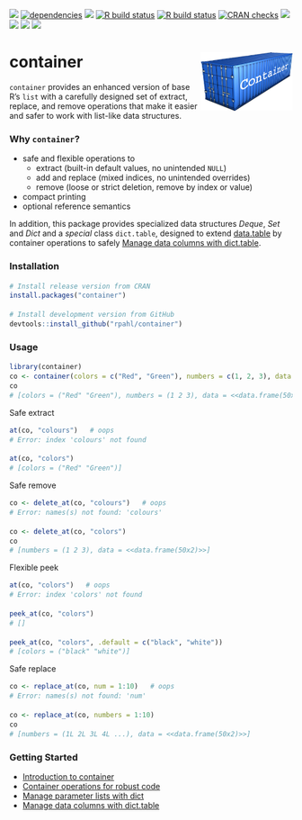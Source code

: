 
<!-- README.md is generated from README.Rmd. Please edit that file -->

<!-- badges: start -->

[![](https://www.r-pkg.org/badges/version/container)](https://cran.r-project.org/package=container)
[![dependencies](https://tinyverse.netlify.app/badge/container)](https://CRAN.R-project.org/package=container)
[![](https://codecov.io/gh/rpahl/container/branch/master/graph/badge.svg)](https://app.codecov.io/gh/rpahl/container)
[![R build
status](https://github.com/rpahl/container/workflows/R-CMD-check/badge.svg)](https://github.com/rpahl/container/actions)
[![R build
status](https://github.com/rpahl/container/workflows/test-coverage/badge.svg)](https://github.com/rpahl/container/actions)
[![CRAN
checks](https://badges.cranchecks.info/summary/container.svg)](https://cran.r-project.org/web/checks/check_results_container.html)
[![](http://cranlogs.r-pkg.org/badges/last-month/container)](https://cran.r-project.org/package=container)
[![](http://cranlogs.r-pkg.org/badges/grand-total/container)](https://cran.r-project.org/package=container)
[![](https://img.shields.io/github/last-commit/rpahl/container.svg)](https://github.com/rpahl/container/commits/master)
[![](https://img.shields.io/badge/lifecycle-stable-brightgreen.svg)](https://lifecycle.r-lib.org/articles/stages.html#stable)

<!-- badges: end -->

# container <img src="man/figures/logo.png" alt="logo" align="right" width="163" height="104"/>

`container` provides an enhanced version of base R’s `list` with a
carefully designed set of extract, replace, and remove operations that
make it easier and safer to work with list-like data structures.

### Why `container`?

- safe and flexible operations to
  - extract (built-in default values, no unintended `NULL`)
  - add and replace (mixed indices, no unintended overrides)
  - remove (loose or strict deletion, remove by index or value)
- compact printing
- optional reference semantics

In addition, this package provides specialized data structures *Deque*,
*Set* and *Dict* and a *special* class `dict.table`, designed to extend
[data.table](https://CRAN.R-project.org/package=data.table) by container
operations to safely [Manage data columns with
dict.table](https://rpahl.github.io/container/articles/manage-data-columns.html).

### Installation

``` r
# Install release version from CRAN
install.packages("container")

# Install development version from GitHub
devtools::install_github("rpahl/container")
```

### Usage

``` r
library(container)
co <- container(colors = c("Red", "Green"), numbers = c(1, 2, 3), data = cars)
co
# [colors = ("Red" "Green"), numbers = (1 2 3), data = <<data.frame(50x2)>>]
```

Safe extract

``` r
at(co, "colours")   # oops
# Error: index 'colours' not found

at(co, "colors")
# [colors = ("Red" "Green")]
```

Safe remove

``` r
co <- delete_at(co, "colours")   # oops
# Error: names(s) not found: 'colours'

co <- delete_at(co, "colors")
co
# [numbers = (1 2 3), data = <<data.frame(50x2)>>]
```

Flexible peek

``` r
at(co, "colors")   # oops
# Error: index 'colors' not found

peek_at(co, "colors")
# []

peek_at(co, "colors", .default = c("black", "white"))
# [colors = ("black" "white")]
```

Safe replace

``` r
co <- replace_at(co, num = 1:10)   # oops
# Error: names(s) not found: 'num'

co <- replace_at(co, numbers = 1:10)
co
# [numbers = (1L 2L 3L 4L ...), data = <<data.frame(50x2)>>]
```

### Getting Started

- [Introduction to
  container](https://rpahl.github.io/container/articles/container.html)
- [Container operations for robust
  code](https://rpahl.github.io/container/articles/code-development.html)
- [Manage parameter lists with
  dict](https://rpahl.github.io/container/articles/parameter-list.html)
- [Manage data columns with
  dict.table](https://rpahl.github.io/container/articles/manage-data-columns.html)
